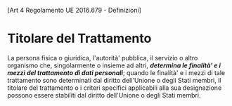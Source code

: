 [Art 4 Regolamento UE 2016.679 - Definizioni]
# Titolare del Trattamento
La persona fisica o giuridica, l'autorità' pubblica, il servizio o  altro organismo che, singolarmente o insieme ad altri, **_determina le finalità' e i mezzi del trattamento di dati personali_**; quando le finalità' e i mezzi di tale trattamento sono determinati dal diritto dell'Unione o degli Stati membri, il titolare del trattamento o i criteri specifici applicabili alla sua designazione possono essere stabiliti dal diritto dell'Unione o degli Stati membri.